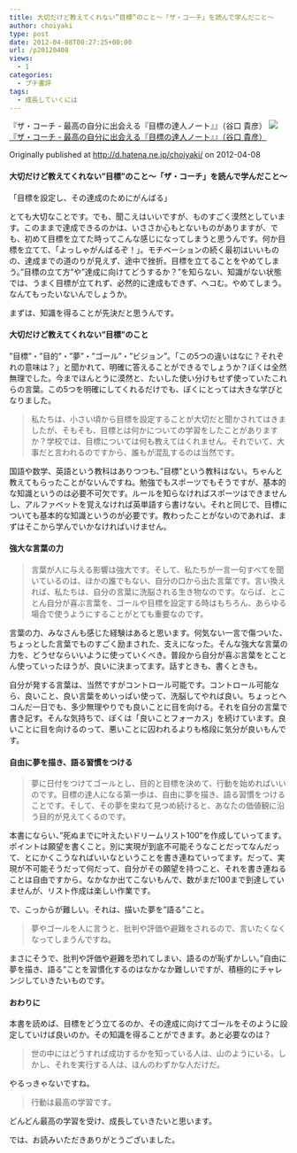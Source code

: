 ```yaml
---
title: 大切だけど教えてくれない”目標”のこと〜「ザ・コーチ」を読んで学んだこと〜
author: choiyaki
type: post
date: 2012-04-08T00:27:25+00:00
url: /p20120408
views:
  - 1
categories:
  - プチ書評
tags: 
  - 成長していくには
---
```

『ザ・コーチ - 最高の自分に出会える『目標の達人ノート』』（谷口 貴彦）
[![](https://images-na.ssl-images-amazon.com/images/I/41GC3tJCzZL._SX346_BO1204203200_.jpg)](http://www.amazon.co.jp/exec/obidos/asin/4833419238/choiyaki81-22/)
[『ザ・コーチ - 最高の自分に出会える『目標の達人ノート』』（谷口 貴彦）](http://www.amazon.co.jp/exec/obidos/asin/4833419238/choiyaki81-22/)

Originally published at http://d.hatena.ne.jp/choiyaki/ on 2012-04-08

#### 大切だけど教えてくれない”目標”のこと〜「ザ・コーチ」を読んで学んだこと〜

「目標を設定し、その達成のためにがんばる」

とても大切なことです。でも、聞こえはいいですが、ものすごく漠然としています。このままで達成できるのかは、いささか心もとないものがありますが、でも、初めて目標を立てた時ってこんな感じになってしまうと思うんです。何か目標を立てて、「よっしゃがんばるぞ！」。モチベーションの続く最初はいいものの、達成までの道のりが見えず、途中で挫折。目標を立てることをやめてしまう。”目標の立て方”や”達成に向けてどうするか？”を知らない、知識がない状態では、うまく目標が立てれず、必然的に達成もできず、ヘコむ。やめてしまう。なんてもったいないんでしょうか。

まずは、知識を得ることが先決だと思うんです。

#### 大切だけど教えてくれない”目標”のこと

”目標”・”目的”・”夢”・”ゴール”・”ビジョン”。「この5つの違いはなに？それぞれの意味は？」と聞かれて、明確に答えることができるでしょうか？ぼくは全然無理でした。今までほんとうに漠然と、たいした使い分けもせず使っていたこれらの言葉。この5つを明確にしてくれるだけでも、ぼくにとっては大きな学びとなりました。

> 私たちは、小さい頃から目標を設定することが大切だと聞かされてはきましたが、そもそも、目標とは何かについての学習をしたことがありますか？学校では、目標については何も教えてはくれません。それでいて、大事だと言われるのですから、誰もが混乱するのは当然です。

国語や数学、英語という教科はありつつも、”目標”という教科はない。ちゃんと教えてもらったことがないんですね。勉強でもスポーツでもそうですが、基本的な知識というのは必要不可欠です。ルールを知らなければスポーツはできませんし、アルファベットを覚えなければ英単語すら書けない。それと同じで、目標についても基本的な知識というのが必要です。教わったことがないのであれば、まずはそこから学んでいかなければいけません。

#### 強大な言葉の力

> 言葉が人に与える影響は強大です。そして、私たちが一言一句すべてを聞いているのは、ほかの誰でもない、自分の口から出た言葉です。言い換えれば、私たちは、自分の言葉に洗脳される生き物なのです。ならば、とことん自分が喜ぶ言葉を、ゴールや目標を設定する時はもちろん、あらゆる場合で使うようにすることがとても重要なのです。

言葉の力、みなさんも感じた経験はあると思います。何気ない一言で傷ついた、ちょっとした言葉でものすごく励まされた、支えになった。そんな強大な言葉の力を、どうせならいいように使っていくべき。普段から自分が喜ぶ言葉をとことん使っていったほうが、良いに決まってます。話すときも、書くときも。

自分が発する言葉は、当然ですがコントロール可能です。コントロール可能なら、良いこと、良い言葉をめいっぱい使って、洗脳してやれば良い。ちょっとヘコんだ一日でも、多少無理やりでも良いことに目を向ける。それを自分の言葉で書き記す。そんな気持ちで、ぼくは「良いことフォーカス」を続けています。良いことに目を向けるのって、悪いことに囚われるよりも格段に気分が良いもんです。

#### 自由に夢を描き、語る習慣をつける

> 夢に日付をつけてゴールとし、目的と目標を決めて、行動を始めればいいのです。目標の達人になる第一歩は、自由に夢を描き、語る習慣をつけることです。そして、その夢を束ねて見つめ続けると、あなたの価値観に沿う目的が見えてくるのです。

本書にならい、”死ぬまでに叶えたいドリームリスト100”を作成していってます。ポイントは願望を書くこと。別に実現が到底不可能そうなことだってなんだって、とにかくこうなればいいなということを書き連ねていってます。だって、実現が不可能そうだって何だって、自分がその願望を持つこと、それを書き連ねることは自由ですから。なかなか出てこないもんで、数がまだ100まで到達していませんが、リスト作成は楽しい作業です。

で、こっからが難しい。それは、描いた夢を”語る”こと。

> 夢やゴールを人に言うと、批判や評価や避難をされるので、言いたくなくなってしまうんですね。

まさにそうで、批判や評価や避難を恐れてしまい、語るのが恥ずかしい。”自由に夢を描き、語る”ことを習慣化するのはなかなか難しいですが、積極的にチャレンジしていきたいものです。

#### おわりに

本書を読めば、目標をどう立てるのか、その達成に向けてゴールをそのように設定していけば良いのか。その知識を得ることができます。あと必要なのは？

> 世の中にはどうすれば成功するかを知っている人は、山のようにいる。しかし、それを実行する人は、ほんのわずかな人だけだ。

やるっきゃないですね。

> 行動は最高の学習です。

どんどん最高の学習を受け、成長していきたいと思います。

では、お読みいただきありがとうございました。